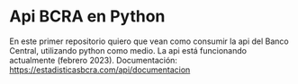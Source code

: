 # Api BCRA en Python
En este primer repositorio quiero que vean como consumir la api del Banco Central, utilizando python como medio. La api está funcionando actualmente (febrero 2023).
Documentación: https://estadisticasbcra.com/api/documentacion
